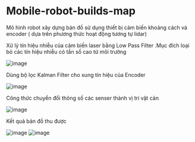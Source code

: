 # Mobile-robot-builds-map

Mô hình robot xây dựng bản đồ sử dụng thiết bị cảm biến khoảng cách và encoder ( dựa trên phương thức hoạt động tương tự lidar)

Xử lý tín hiệu nhiễu của cảm biến laser bằng Low Pass Filter .Mục đích loại bỏ các tín hiệu nhiễu có tần số cao từ môi trường

![image](https://user-images.githubusercontent.com/105936733/234927381-2dd47196-92ea-41ef-9da5-5cff20760e89.png)

Dùng bộ lọc Kalman Filter cho xung tín hiệu của Encoder

![image](https://user-images.githubusercontent.com/105936733/234928237-29c24497-0bbf-4fca-8d64-0df6ec66a570.png)

Công thức chuyển đổi thông số các senser thành vị trí vật cản

![image](https://user-images.githubusercontent.com/105936733/234929565-7620aa35-8af7-4d10-a60b-ca2e82373bf5.png)

Kết quả bản đồ thu được

![image](https://user-images.githubusercontent.com/105936733/234928553-8f09d696-2a2b-4154-a66c-1c8e3e301907.png)
![image](https://user-images.githubusercontent.com/105936733/234928689-f432e9ef-a429-48c0-aa6f-15df09f6c053.png)
